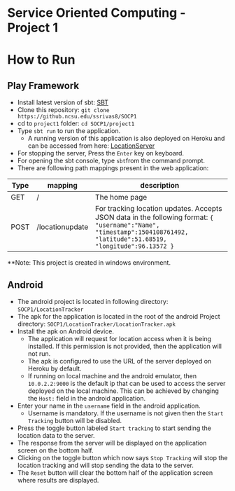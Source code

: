 # Service Oriented Computing - Project 1

# How to Run

## Play Framework
* Install latest version of sbt: [SBT](http://www.scala-sbt.org/download.html)
* Clone this repository: `git clone https://github.ncsu.edu/ssrivas8/SOCP1`
* cd to `project1` folder: `cd SOCP1/project1`
* Type `sbt run` to run the application.
  * A running version of this application is also deployed on Heroku and can be accessed from here: [LocationServer](https://location-tracker-9x.herokuapp.com/)
* For stopping the server, Press the `Enter` key on keyboard.
* For opening the sbt console, type `sbt`from the command prompt.
* There are following path mappings present in the web application:

| Type | mapping | description |
|---|---|---|
| GET | / | The home page |
| POST | /locationupdate | For tracking location updates. Accepts JSON data in the following format: ``` { "username":"Name", "timestamp":1504108761492, "latitude":51.68519, "longitude":96.13572 } ``` |
 
 **Note: This project is created in windows environment.


## Android
* The android project is located in following directory: `SOCP1/LocationTracker`
* The apk for the application is located in the root of the android Project directory: `SOCP1/LocationTracker/LocationTracker.apk`
* Install the apk on Android device.
  * The application will request for location access when it is being installed. If this permission is not provided, then the application will not run.
  * The apk is configured to use the URL of the server deployed on Heroku by default.
  * If running on local machine and the android emulator, then `10.0.2.2:9000` is the default ip that can be used to access the server deployed on the local machine. This can be achieved by changing the `Host:` field in the android application.
* Enter your name in the `username` field in the android application.
  * Username is mandatory. If the username is not given then the `Start Tracking` button will be disabled.
* Press the toggle button labeled `Start tracking` to start sending the location data to the server.
* The response from the server will be displayed on the application screen on the bottom half.
* Clicking on the toggle button which now says `Stop Tracking` will stop the location tracking and will stop sending the data to the server.
* The `Reset` button will clear the bottom half of the application screen where results are displayed.
